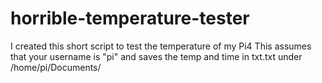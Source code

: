 # horrible-temperature-tester

I created this short script to test the temperature of my Pi4
This assumes that your username is "pi" and saves the temp and time in txt.txt under /home/pi/Documents/
